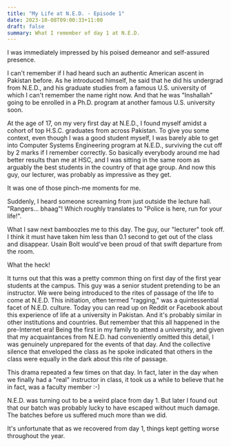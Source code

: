 ```yaml
---
title: "My Life at N.E.D. - Episode 1"
date: 2023-10-08T09:00:33+11:00
draft: false
summary: What I remember of day 1 at N.E.D.
---
```


I was immediately impressed by his poised demeanor and self-assured presence.  

I can't remember if I had heard such an authentic American ascent in Pakistan before.  As he introduced himself, he said that he did his undergrad from N.E.D., and his graduate studies from a famous U.S. university of which I can't remember the name right now.  And that he was "Inshallah" going to be enrolled in a Ph.D. program at another famous U.S. university soon.

At the age of 17, on my very first day at N.E.D., I found myself amidst a cohort of top H.S.C. graduates from across Pakistan.  To give you some context, even though I was a good student myself, I was barely able to get into Computer Systems Engineering program at N.E.D., surviving the cut off by 2 marks if I remember correctly. So basically everybody around me had better results than me at HSC, and I was sitting in the same room as arguably the best students in the country of that age group.  And now this guy, our lecturer, was probably as impressive as they get.  

It was one of those pinch-me moments for me.

Suddenly, I heard someone screaming from just outside the lecture hall.  "Rangers... bhaag"!  Which roughly translates to "Police is here, run for your life!".

What I saw next bamboozles me to this day.  The guy, our "lecturer" took off.  I think it must have taken him less than 0.1 second to get out of the class and disappear.  Usain Bolt would've been proud of that swift departure from the room.

What the heck!

It turns out that this was a pretty common thing on first day of the first year students at the campus.  This guy was a senior student pretending to be an instructor.  We were being introduced to the rites of passage of the life to come at N.E.D.  This initiation, often termed "ragging," was a quintessential facet of N.E.D. culture.  Today you can read up on Reddit or Facebook about this experience of life at a university in Pakistan.  And it's probably similar in other institutions and countries.  But remember that this all happened in the pre-Internet era!  Being the first in my family to attend a university, and given that my acquaintances from N.E.D. had conveniently omitted this detail, I was genuinely unprepared for the events of that day. And the collective silence that enveloped the class as he spoke indicated that others in the class were equally in the dark about this rite of passage.

This drama repeated a few times on that day.  In fact, later in the day when we finally had a "real" instructor in class, it took us a while to believe that he in fact, was a faculty member :-)

N.E.D. was turning out to be a weird place from day 1.  But later I found out that our batch was probably lucky to have escaped without much damage.  The batches before us suffered much more than we did.

It's unfortunate that as we recovered from day 1, things kept getting worse throughout the year.
